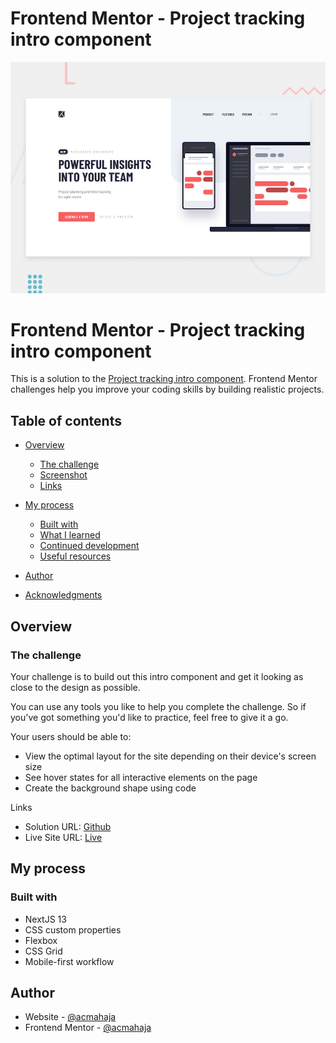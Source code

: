 # Frontend Mentor - Project tracking intro component

![Design preview for the Interactive rating component coding challenge](./design/desktop-preview.jpg)

# Frontend Mentor - Project tracking intro component

This is a solution to the [Project tracking intro component](https://www.frontendmentor.io/challenges/project-tracking-intro-component-5d289097500fcb331a67d80e). Frontend Mentor challenges help you improve your coding skills by building realistic projects.

## Table of contents

- [Overview](#overview)

  - [The challenge](#the-challenge)
  - [Screenshot](#screenshot)
  - [Links](#links)
- [My process](#my-process)

  - [Built with](#built-with)
  - [What I learned](#what-i-learned)
  - [Continued development](#continued-development)
  - [Useful resources](#useful-resources)
- [Author](#author)
- [Acknowledgments](#acknowledgments)

## Overview

### The challenge

Your challenge is to build out this intro component and get it looking as close to the design as possible.

You can use any tools you like to help you complete the challenge. So if you've got something you'd like to practice, feel free to give it a go.

Your users should be able to:

- View the optimal layout for the site depending on their device's screen size
- See hover states for all interactive elements on the page
- Create the background shape using code

Links

- Solution URL: [Github](https://github.com/acmahaja/project-tracking-intro-component)
- Live Site URL: [Live](https://project-tracking-intro-component-pi-one.vercel.app/)

## My process

### Built with

- NextJS 13
- CSS custom properties
- Flexbox
- CSS Grid
- Mobile-first workflow

## Author

- Website - [@acmahaja](https://www.acmahaja.com)
- Frontend Mentor - [@acmahaja](https://www.frontendmentor.io/profile/acmahaja)
